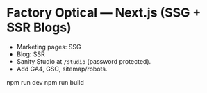 # Factory Optical — Next.js (SSG + SSR Blogs)


- Marketing pages: SSG 
- Blog: SSR
- Sanity Studio at `/studio` (password protected).
- Add GA4, GSC, sitemap/robots.

npm run dev
npm run build 
